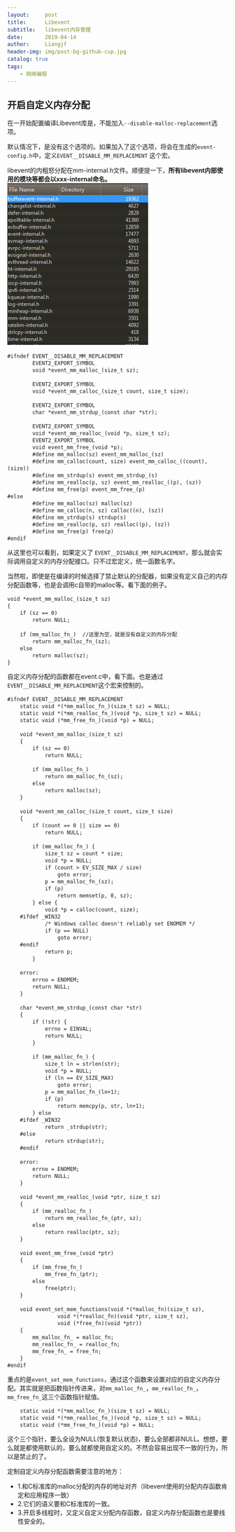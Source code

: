 ```yaml
---
layout:     post                  
title:      Libevent
subtitle:   libevent内存管理
date:       2019-04-14
author:     Liangjf                  
header-img: img/post-bg-github-cup.jpg
catalog: true                      
tags:                       
    - 网络编程
---
```


## 开启自定义内存分配
在一开始配置编译Libevent库是，不能加入`--disable-malloc-replacement`选项。

默认情况下，是没有这个选项的。如果加入了这个选项，将会在生成的`event-config.h`中，定义`EVENT__DISABLE_MM_REPLACEMENT` 这个宏。

libevent的内粗怒分配在mm-internal.h文件。顺便提一下，**所有libevent内部使用的模块等都会以xxx-internal命名。**
![](https://github.com/liangjfblue/liangjfblue.github.io/blob/master/img/post_libevent_4.jpg?raw=true)

    #ifndef EVENT__DISABLE_MM_REPLACEMENT
            EVENT2_EXPORT_SYMBOL
            void *event_mm_malloc_(size_t sz);

            EVENT2_EXPORT_SYMBOL
            void *event_mm_calloc_(size_t count, size_t size);

            EVENT2_EXPORT_SYMBOL
            char *event_mm_strdup_(const char *str);

            EVENT2_EXPORT_SYMBOL
            void *event_mm_realloc_(void *p, size_t sz);
            EVENT2_EXPORT_SYMBOL
            void event_mm_free_(void *p);
            #define mm_malloc(sz) event_mm_malloc_(sz)
            #define mm_calloc(count, size) event_mm_calloc_((count), (size))
            #define mm_strdup(s) event_mm_strdup_(s)
            #define mm_realloc(p, sz) event_mm_realloc_((p), (sz))
            #define mm_free(p) event_mm_free_(p)
    #else
            #define mm_malloc(sz) malloc(sz)
            #define mm_calloc(n, sz) calloc((n), (sz))
            #define mm_strdup(s) strdup(s)
            #define mm_realloc(p, sz) realloc((p), (sz))
            #define mm_free(p) free(p)
    #endif

从这里也可以看到，如果定义了 `EVENT__DISABLE_MM_REPLACEMENT`，那么就会实际调用自定义的内存分配接口。只不过宏定义，统一函数名字。

当然啦，即使是在编译的时候选择了禁止默认的分配器，如果没有定义自己的内存分配函数等，也是会调用c自带的malloc等。看下面的例子。

    void *event_mm_malloc_(size_t sz)
    {
        if (sz == 0)
            return NULL;

        if (mm_malloc_fn_)  //这里为空，就是没有自定义的内存分配
            return mm_malloc_fn_(sz);
        else
            return malloc(sz);
    }


自定义内存分配的函数都在event.c中，看下面。也是通过`EVENT__DISABLE_MM_REPLACEMENT`这个宏来控制的。

    #ifndef EVENT__DISABLE_MM_REPLACEMENT
        static void *(*mm_malloc_fn_)(size_t sz) = NULL;
        static void *(*mm_realloc_fn_)(void *p, size_t sz) = NULL;
        static void (*mm_free_fn_)(void *p) = NULL;

        void *event_mm_malloc_(size_t sz)
        {
            if (sz == 0)
                return NULL;

            if (mm_malloc_fn_)
                return mm_malloc_fn_(sz);
            else
                return malloc(sz);
        }

        void *event_mm_calloc_(size_t count, size_t size)
        {
            if (count == 0 || size == 0)
                return NULL;

            if (mm_malloc_fn_) {
                size_t sz = count * size;
                void *p = NULL;
                if (count > EV_SIZE_MAX / size)
                    goto error;
                p = mm_malloc_fn_(sz);
                if (p)
                    return memset(p, 0, sz);
            } else {
                void *p = calloc(count, size);
        #ifdef _WIN32
                /* Windows calloc doesn't reliably set ENOMEM */
                if (p == NULL)
                    goto error;
        #endif
                return p;
            }

        error:
            errno = ENOMEM;
            return NULL;
        }

        char *event_mm_strdup_(const char *str)
        {
            if (!str) {
                errno = EINVAL;
                return NULL;
            }

            if (mm_malloc_fn_) {
                size_t ln = strlen(str);
                void *p = NULL;
                if (ln == EV_SIZE_MAX)
                    goto error;
                p = mm_malloc_fn_(ln+1);
                if (p)
                    return memcpy(p, str, ln+1);
            } else
        #ifdef _WIN32
                return _strdup(str);
        #else
                return strdup(str);
        #endif

        error:
            errno = ENOMEM;
            return NULL;
        }

        void *event_mm_realloc_(void *ptr, size_t sz)
        {
            if (mm_realloc_fn_)
                return mm_realloc_fn_(ptr, sz);
            else
                return realloc(ptr, sz);
        }

        void event_mm_free_(void *ptr)
        {
            if (mm_free_fn_)
                mm_free_fn_(ptr);
            else
                free(ptr);
        }

        void event_set_mem_functions(void *(*malloc_fn)(size_t sz),
                    void *(*realloc_fn)(void *ptr, size_t sz),
                    void (*free_fn)(void *ptr))
        {
            mm_malloc_fn_ = malloc_fn;
            mm_realloc_fn_ = realloc_fn;
            mm_free_fn_ = free_fn;
        }
    #endif

重点的是`event_set_mem_functions`，通过这个函数来设置对应的自定义内存分配。其实就是把函数指针传进来，对`mm_malloc_fn_`，`mm_realloc_fn_`，`mm_free_fn_`这三个函数指针赋值。

        static void *(*mm_malloc_fn_)(size_t sz) = NULL;
        static void *(*mm_realloc_fn_)(void *p, size_t sz) = NULL;
        static void (*mm_free_fn_)(void *p) = NULL;

这个三个指针，要么全设为NULL(恢复默认状态)，要么全部都非NULL。想想，要么就是都使用默认的，要么就都使用自定义的。不然会容易出现不一致的行为，所以是禁止的了。

定制自定义内存分配函数需要注意的地方：
- 1.和C标准库的malloc分配的内存的地址对齐（libevent使用的分配内存函数肯定和应用程序一致）
- 2.它们的语义要和C标准库的一致。
- 3.开启多线程时，又定义自定义分配内存函数，自定义内存分配函数也是要线性安全的。













